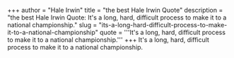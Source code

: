 +++
author = "Hale Irwin"
title = "the best Hale Irwin Quote"
description = "the best Hale Irwin Quote: It's a long, hard, difficult process to make it to a national championship."
slug = "its-a-long-hard-difficult-process-to-make-it-to-a-national-championship"
quote = '''It's a long, hard, difficult process to make it to a national championship.'''
+++
It's a long, hard, difficult process to make it to a national championship.
